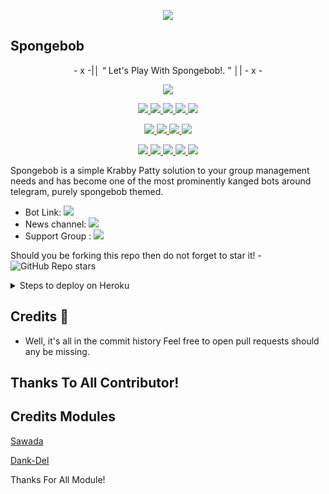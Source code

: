 <p align="center">
  <img src="https://telegra.ph/file/e89dea6e5af619deb67a5.jpg">
</p>

## Spongebob 

<p align="center">
- x -|│  “	Let's Play With Spongebob!. ”  │| - x -
</p>

<p align="center">
<a href="https://app.codacy.com/gh/SpongebobSquarepantsKrustyKrab/Spongebob?utm_source=github.com&utm_medium=referral&utm_content=SpongebobSquarepantsKrustyKrab/Spongebob&utm_campaign=Badge_Grade_Settings" alt="Codacy Badge">
<img src="https://api.codacy.com/project/badge/Grade/6141417ceaf84545bab6bd671503df51" /> </a>
</p>
<p align="center">
<a href="https://github.com/SpongebobSquarepantsKrustyKrab/Spongebob" alt="GitHub closed issues"> <img src="https://img.shields.io/github/issues-closed-raw/SpongebobSquarepantsKrustyKrab/Spongebob?style=flat&logo=github&color=success" /> </a>
<a href="https://github.com/SpongebobSquarepantsKrustyKrab/Spongebob/graphs/contributors" alt="GitHub contributors"> <img src="https://img.shields.io/github/contributors/SpongebobSquarepantsKrustyKrab/Spongebob?style=flat&logo=github" /> </a>
<a href="https://github.com/SpongebobSquarepantsKrustyKrab/Spongebob/network/members" alt="GitHub forks"> <img src="https://img.shields.io/github/forks/SpongebobSquarepantsKrustyKrab/Spongebob?label=Forks&logo=github" /> </a>
<a href="https://github.com/SpongebobSquarepantsKrustyKrab/Spongebob" alt="GitHub closed pull requests"> <img src="https://img.shields.io/github/issues-pr-closed-raw/SpongebobSquarepantsKrustyKrab/spongebob?color=success" /> </a>
<a href="https://github.com/SpongebobSquarepantsKrustyKrab/Spongebob" alt="GitHub issues"> <img src="https://img.shields.io/github/issues-raw/animekaizoku/saitamarobot?style=flat&logo=github&color=yellow" /> </a>
</p>
<p align="center">
<a href="https://www.python.org/" alt="made-with-python"> <img src="https://img.shields.io/badge/Made%20with-Python-1f425f.svg?style=flat&logo=python&color=red" /> </a>
<a href="https://github.com/SpongebobSquarepantsKrustyKrab/Spongebob" alt="Docker!"> <img src="https://aleen42.github.io/badges/src/docker.svg" /> </a>
<a href="https://github.com/SpongebobSquarepantsKrustyKrab/Spongebob" alt="GitHub repo size"> <img src="https://img.shields.io/github/repo-size/SpongebobSquarepantsKrustyKrab/Spongebob" /> </a>
<a href="https://github.com/SpongebobSquarepantsKrustyKrab/Spongebob/blob/spongebob/LICENSE" alt="GPLv3 license"> <img src="https://img.shields.io/badge/License-GPLv3-blue.svg" /> </a>
</p>
<p align="center">
<a href="https://paypal.me/nezoku" alt="Donate!"> <img src="https://aleen42.github.io/badges/src/paypal.svg" /> </a>
<a href="https://t.me/VohaUpdate" alt="Telegram!"> <img src="https://aleen42.github.io/badges/src/telegram.svg" /> </a>
<a href="" alt="VohaUnion"> <img src="https://img.shields.io/badge/Built%20by-Voha-red" /> </a>
<a href="https://github.com/SpongebobSquarepantsKrustyKrab/Spongebob/graphs/commit-activity" alt="Maintenance"> <img src="https://img.shields.io/badge/Maintained%3F-yes-green.svg" /> </a>
<a href="https://makeapullrequest.com" alt="PRs Welcome"> <img src="https://img.shields.io/badge/PRs-welcome-brightgreen.svg?style=flat-square" /> </a>
</p>

Spongebob is a simple Krabby Patty solution to your group management needs and has become one of the most prominently kanged bots around telegram, purely spongebob themed.

* Bot Link:  <a href="https://t.me/SpongebobSquarepantsRobot" alt="Spongebob Robot"> <img src="https://img.shields.io/badge/%F0%9F%A4%96%20-SpongebobRobot-yellow" /> </a>
* News channel: <a  href="https://t.me/SpongebobUpdates" alt="Voha Update"> <img  src="https://img.shields.io/badge/%F0%9F%92%A1-Spongebob%20Updates-9cf" /> </a>
* Support Group : <a  href="https://t.me/KrustyKrabParty" alt="Voha Update"> <img  src="https://img.shields.io/badge/%F0%9F%92%A1-Krusty%20Krab%20Party-9cf" /> </a>


Should you be forking this repo then do not forget to star it! - <img alt="GitHub Repo stars" src="https://img.shields.io/github/stars/SpongebobSquarepantsKrustyKrab/spongebob?color=white&label=%F0%9F%8C%9F%20star">

<details>
  <summary>Steps to deploy on Heroku </summary>

```
Fill in all the details, Deploy!
Now go to https://dashboard.heroku.com/apps/(app-name)/resources ( Replace (app-name) with your app name )
REMEMBER: Turn on worker dyno (Don't worry It's free :D) & Webhook
Now send the bot /start, If it doesn't respond go to https://dashboard.heroku.com/apps/(app-name)/settings and remove webhook and port.
```

  [![Deploy](https://www.herokucdn.com/deploy/button.svg)](https://heroku.com/deploy?template=https://github.com/SpongebobSquarepantsKrustyKrab/Spongebob.git)

</details>  

## Credits 📍
* Well, it's all in the commit history 
Feel free to open pull requests should any be missing.

## Thanks To All Contributor!

## Credits Modules
[Sawada](https://github.com/tsunayoshisawada)

[Dank-Del](https://github.com/dank-del)

Thanks For All Module!
